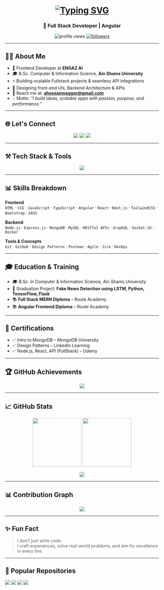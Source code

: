 <h1 align="center">
  <a href="https://git.io/typing-svg">
    <img src="https://readme-typing-svg.demolab.com?font=Fira+Code&size=28&pause=1000&center=true&vCenter=true&width=500&lines=Hi+%F0%9F%91%8B%2C+I'm+Ahmed+Hossam;Frontend+Developer+at+Engaz+AI;Angular+%7C+MERN+%7C+API+Lover" alt="Typing SVG" />
  </a>
</h1>
<h3 align="center">🚀 Full Stack Developer | Angular </h3>

<p align="center">
  <img src="https://komarev.com/ghpvc/?username=ahmednaggarhossam&label=Profile%20views&color=0e75b6&style=flat" alt="profile views" />
  <a href="https://github.com/ahmednaggarhossam?tab=followers"><img src="https://img.shields.io/github/followers/ahmednaggarhossam?label=Followers&style=social" alt="followers"></a>
</p>

---

## 👨‍💻 About Me
- 🔭 Frontend Developer at **ENGAZ AI**  
- 🎓 B.Sc. Computer & Information Science, **Ain Shams University**  
- ⚡ Building scalable Fullstack projects & seamless API integrations
- 🎨 Designing front-end UIs, Backend Architecture & APIs  
- 📧 Reach me at: **ahossamnaggar@gmail.com**  
- 💡 Motto: *“I build ideas, scalable apps with passion, purpose, and performance.”*  

---

## 🌐 Let's Connect
<p align="center">
  <a href="mailto:ahossamnaggar@gmail.com" target="_blank"><img src="https://img.shields.io/badge/Gmail-D14836?style=for-the-badge&logo=gmail&logoColor=white"></a>
  <a href="https://www.linkedin.com/in/ahmedhossamnaggar/" target="_blank"><img src="https://img.shields.io/badge/LinkedIn-0077B5?style=for-the-badge&logo=linkedin&logoColor=white"></a>
  <a href="https://www.facebook.com/ahmednaggarhossam" target="_blank"><img src="https://img.shields.io/badge/Facebook-1877F2?style=for-the-badge&logo=facebook&logoColor=white"></a>
</p>

---

## ⚒️ Tech Stack & Tools
<p align="center">
  <img src="https://skillicons.dev/icons?i=html,css,js,ts,angular,react,nodejs,express,mongodb,mysql,postgres,docker,git,github,figma,postman,bootstrap,sass,vscode" />
</p>

---

## 📊 Skills Breakdown

**Frontend**  
`HTML` · `CSS` · `JavaScript` · `TypeScript` · `Angular` · `React` · `Next.js` · `TailwindCSS` · `Bootstrap` · `SASS`

**Backend**  
`Node.js` · `Express.js` · `MongoDB` · `MySQL` · `RESTful APIs` · `GraphQL` · `Socket.IO` · `Docker`

**Tools & Concepts**  
`Git` · `GitHub` · `Design Patterns` · `Postman` · `Agile` · `Jira` · `DevOps`

---

## 🎓 Education & Training
- 🎓 B.Sc. in Computer & Information Science, Ain Shams University  
- 📝 Graduation Project: **Fake News Detection using LSTM, Python, TensorFlow, Flask**  
- 📚 **Full Stack MERN Diploma** – Route Academy  
- 📚 **Angular Frontend Diploma** – Route Academy  

---

## 📜 Certifications
- ✅ Intro to MongoDB – MongoDB University  
- ✅ Design Patterns – LinkedIn Learning  
- ✅ Node.js, React, API (FullStack) – Udemy  

---

## 🏆 GitHub Achievements
<p align="center">
  <img src="https://github-profile-trophy.vercel.app/?username=ahmednaggarhossam&theme=onedark&no-frame=true&row=1&column=6" />
</p>

---

## 📈 GitHub Stats
<p align="center">
  <img src="https://github-readme-stats.vercel.app/api?username=ahmednaggarhossam&show_icons=true&theme=radical" height="160px"/>
  <img src="https://github-readme-stats.vercel.app/api/top-langs/?username=ahmednaggarhossam&layout=compact&theme=radical" height="160px"/>
</p>

<p align="center">
  <img src="https://streak-stats.demolab.com?user=ahmednaggarhossam&theme=radical&hide_border=true" />
</p>

---

## 📊 Contribution Graph
<p align="center">
  <img src="https://github-readme-activity-graph.vercel.app/graph?username=ahmednaggarhossam&theme=react-dark&hide_border=true" />
</p>

---

## ✨ Fun Fact
> I don’t just write code.  
> I craft experiences, solve real-world problems, and aim for excellence in every line.

---

## 📌 Popular Repositories
<p align="left">
  <a href="https://github.com/ahmednaggarhossam/weatherApp"><img src="https://github-readme-stats.vercel.app/api/pin/?username=ahmednaggarhossam&repo=weatherApp&theme=radical" /></a>
  <a href="https://github.com/ahmednaggarhossam/ProductWebApplication"><img src="https://github-readme-stats.vercel.app/api/pin/?username=ahmednaggarhossam&repo=ProductWebApplication&theme=radical" /></a>
  <a href="https://github.com/ahmednaggarhossam/CRUDOperation"><img src="https://github-readme-stats.vercel.app/api/pin/?username=ahmednaggarhossam&repo=CRUDOperation&theme=radical" /></a>
  <a href="https://github.com/ahmednaggarhossam/noze-react-music"><img src="https://github-readme-stats.vercel.app/api/pin/?username=ahmednaggarhossam&repo=noze-react-music&theme=radical" /></a>
</p>
